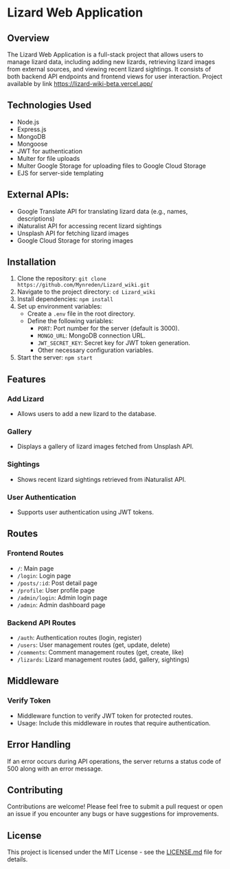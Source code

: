 # Lizard Web Application

## Overview
The Lizard Web Application is a full-stack project that allows users to manage lizard data, including adding new lizards, retrieving lizard images from external sources, and viewing recent lizard sightings. It consists of both backend API endpoints and frontend views for user interaction.
Project available by link https://lizard-wiki-beta.vercel.app/

## Technologies Used
- Node.js
- Express.js
- MongoDB
- Mongoose
- JWT for authentication
- Multer for file uploads
- Multer Google Storage for uploading files to Google Cloud Storage
- EJS for server-side templating

## External APIs:
  - Google Translate API for translating lizard data (e.g., names, descriptions)
  - iNaturalist API for accessing recent lizard sightings
  - Unsplash API for fetching lizard images
  - Google Cloud Storage for storing images

## Installation
1. Clone the repository: `git clone https://github.com/Mynreden/Lizard_wiki.git`
2. Navigate to the project directory: `cd Lizard_wiki`
3. Install dependencies: `npm install`
4. Set up environment variables:
   - Create a `.env` file in the root directory.
   - Define the following variables:
     - `PORT`: Port number for the server (default is 3000).
     - `MONGO_URL`: MongoDB connection URL.
     - `JWT_SECRET_KEY`: Secret key for JWT token generation.
     - Other necessary configuration variables.
5. Start the server: `npm start`

## Features

### Add Lizard
- Allows users to add a new lizard to the database.

### Gallery
- Displays a gallery of lizard images fetched from Unsplash API.

### Sightings
- Shows recent lizard sightings retrieved from iNaturalist API.

### User Authentication
- Supports user authentication using JWT tokens.

## Routes

### Frontend Routes
- `/`: Main page
- `/login`: Login page
- `/posts/:id`: Post detail page
- `/profile`: User profile page
- `/admin/login`: Admin login page
- `/admin`: Admin dashboard page

### Backend API Routes
- `/auth`: Authentication routes (login, register)
- `/users`: User management routes (get, update, delete)
- `/comments`: Comment management routes (get, create, like)
- `/lizards`: Lizard management routes (add, gallery, sightings)

## Middleware

### Verify Token
- Middleware function to verify JWT token for protected routes.
- Usage: Include this middleware in routes that require authentication.

## Error Handling
If an error occurs during API operations, the server returns a status code of 500 along with an error message.

## Contributing
Contributions are welcome! Please feel free to submit a pull request or open an issue if you encounter any bugs or have suggestions for improvements.

## License
This project is licensed under the MIT License - see the [LICENSE.md](LICENSE.md) file for details.
